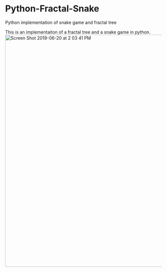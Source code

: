 # Python-Fractal-Snake
Python implementation of snake game and fractal tree

This is an implementaiton of a fractal tree and a snake game in python.
<img width="747" alt="Screen Shot 2019-06-20 at 2 03 41 PM" src="https://user-images.githubusercontent.com/27908897/60839718-ad7d4800-a182-11e9-82e5-030f883f45ed.png">
